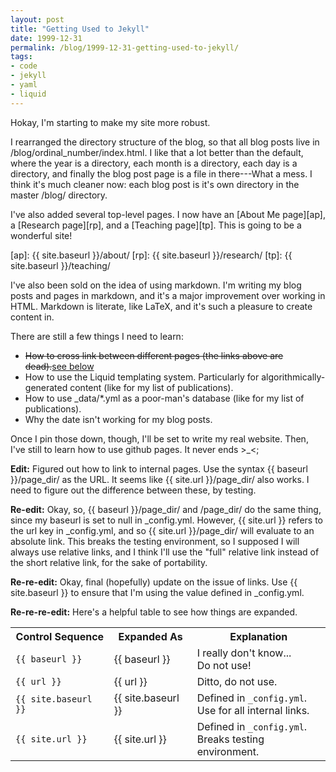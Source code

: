 ```yaml
---
layout: post
title: "Getting Used to Jekyll"
date: 1999-12-31
permalink: /blog/1999-12-31-getting-used-to-jekyll/
tags:
- code
- jekyll
- yaml
- liquid
---
```


Hokay, I'm starting to make my site more robust.

<!--break-->

I rearranged the directory structure of the blog, so that all blog posts
live in /blog/ordinal_number/index.html. I like that a lot better than
the default, where the year is a directory, each month is a directory,
each day is a directory, and finally the blog post page is a file in
there---What a mess. I think it's much cleaner now: each blog post is
it's own directory in the master /blog/ directory.

I've also added several top-level pages. I now have an [About Me page][ap],
a [Research page][rp], and a [Teaching page][tp]. This is going to be a
wonderful site!

  [ap]: {{ site.baseurl }}/about/
  [rp]: {{ site.baseurl }}/research/
  [tp]: {{ site.baseurl }}/teaching/

I've also been sold on the idea of using markdown. I'm writing my blog
posts and pages in markdown, and it's a major improvement over working
in HTML. Markdown is literate, like LaTeX, and it's such a pleasure to
create content in.

There are still a few things I need to learn:

* <strike>How to cross link between different pages (the links above are
  dead).</strike>[see below](#links)
* How to use the Liquid templating system. Particularly for
  algorithmically-generated content (like for my list of publications).
* How to use _data/*.yml as a poor-man's database (like for my list of
  publications).
* Why the date isn't working for my blog posts.

Once I pin those down, though, I'll be set to write my real website.
Then, I've still to learn how to use github pages. It never ends >_<;

<strong id="links">Edit:</strong> Figured out how to link to internal
pages. Use the syntax \{\{ baseurl \}\}/page_dir/ as the URL. It seems
like \{\{ site.url \}\}/page_dir/ also works. I need to figure out the
difference between these, by testing.

**Re-edit:** Okay, so, \{\{ baseurl \}\}/page_dir/ and /page_dir/ do the
same thing, since my baseurl is set to null in _config.yml. However,
\{\{ site.url \}\} refers to the url key in _config.yml, and so
\{\{ site.url \}\}/page_dir/ will evaluate to an absolute link. This
breaks the testing environment, so I supposed I will always use relative
links, and I think I'll use the "full" relative link instead of the
short relative link, for the sake of portability.

**Re-re-edit:** Okay, final (hopefully) update on the issue of links.
Use \{\{ site.baseurl \}\} to ensure that I'm using the value defined in
_config.yml.

**Re-re-re-edit:** Here's a helpful table to see how things are expanded.

<table>
  <tr>
    <th>Control Sequence</th>
    <th>Expanded As</th>
    <th>Explanation</th>
  </tr>
  <tr>
    <td><code>&#123;&#123; baseurl &#125;&#125;</code></td>
    <td>{{ baseurl }}</td>
    <td>I really don't know...<br />Do not use!</td>
  </tr>
  <tr>
    <td><code>&#123;&#123; url &#125;&#125;</code></td>
    <td>{{ url }}</td>
    <td>Ditto, do not use.</td>
  </tr>
  <tr>
    <td><code>&#123;&#123; site.baseurl &#125;&#125;</code></td>
    <td>{{ site.baseurl }}</td>
    <td>Defined in <code>_config.yml</code>.<br />Use for all internal links.</td>
  </tr>
  <tr>
    <td><code>&#123;&#123; site.url &#125;&#125;</code></td>
    <td>{{ site.url }}</td>
    <td>Defined in <code>_config.yml</code>.<br />Breaks testing environment.</td>
  </tr>
</table>
